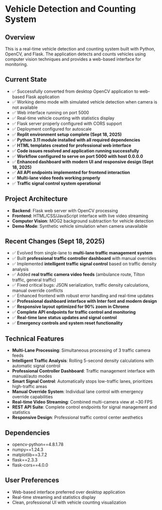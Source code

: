 # Vehicle Detection and Counting System

## Overview
This is a real-time vehicle detection and counting system built with Python, OpenCV, and Flask. The application detects and counts vehicles using computer vision techniques and provides a web-based interface for monitoring.

## Current State
- ✅ Successfully converted from desktop OpenCV application to web-based Flask application
- ✅ Working demo mode with simulated vehicle detection when camera is not available
- ✅ Web interface running on port 5000
- ✅ Real-time vehicle counting with statistics display
- ✅ Flask server properly configured with CORS support
- ✅ Deployment configured for autoscale
- ✅ **Replit environment setup complete (Sept 18, 2025)**
- ✅ **Python 3.11 module installed with all required dependencies**
- ✅ **HTML templates created for professional web interface**
- ✅ **Code issues resolved and application running successfully**
- ✅ **Workflow configured to serve on port 5000 with host 0.0.0.0**
- ✅ **Enhanced dashboard with modern UI and responsive design (Sept 18, 2025)**
- ✅ **All API endpoints implemented for frontend interaction**
- ✅ **Multi-lane video feeds working properly**
- ✅ **Traffic signal control system operational**

## Project Architecture
- **Backend**: Flask web server with OpenCV processing
- **Frontend**: HTML/CSS/JavaScript interface with live video streaming
- **Computer Vision**: MOG2 background subtraction for vehicle detection
- **Demo Mode**: Synthetic vehicle simulation when camera unavailable

## Recent Changes (Sept 18, 2025)
- ✅ Evolved from single-lane to **multi-lane traffic management system**
- ✅ Built **professional traffic controller dashboard** with manual overrides
- ✅ Implemented **intelligent traffic signal control** based on traffic density analysis
- ✅ Added **real traffic camera video feeds** (ambulance route, Tilton traffic, general traffic)
- ✅ Fixed critical bugs: JSON serialization, traffic density calculations, manual override conflicts
- ✅ Enhanced frontend with robust error handling and real-time updates
- ✅ **Professional dashboard interface with Inter font and modern design**
- ✅ **Responsive layout optimized for 90% zoom in Chrome**
- ✅ **Complete API endpoints for traffic control and monitoring**
- ✅ **Real-time lane status updates and signal control**
- ✅ **Emergency controls and system reset functionality**

## Technical Features
- **Multi-Lane Processing**: Simultaneous processing of 3 traffic camera feeds
- **Intelligent Traffic Analysis**: Rolling 5-second density calculations with automatic signal control
- **Professional Controller Dashboard**: Traffic management interface with manual/auto modes
- **Smart Signal Control**: Automatically stops low-traffic lanes, prioritizes high-traffic areas
- **Manual Override System**: Individual lane control with emergency override capabilities
- **Real-time Video Streaming**: Combined multi-camera view at ~30 FPS
- **REST API Suite**: Complete control endpoints for signal management and statistics
- **Responsive Design**: Professional traffic control center aesthetics

## Dependencies
- opencv-python==4.8.1.78
- numpy==1.24.3
- matplotlib==3.7.2
- flask==2.3.3
- flask-cors==4.0.0

## User Preferences
- Web-based interface preferred over desktop application
- Real-time streaming and statistics display
- Clean, professional UI with vehicle counting visualization